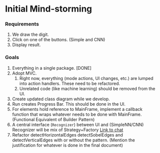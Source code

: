 # Initial Mind-storming

### Requirements

1. We draw the digit.
2. Click on one of the buttons. (Simple and CNN)
3. Display result.

### Goals

1. Everything in a single package. [DONE]
2. Adopt MVC.
    1. Right now, everything (mode actions, UI changes, etc.) are lumped into action handlers. These need to be refactored.
    2. Unrelated code (like machine learning) should be removed from the UI.
3. Create updated class diagram while we develop.
4. Run creates Progress Bar. This should be done in the UI.
5. For elements hold reference to MainFrame, implement a callback function that wraps whatever needs to be done with MainFrame. (Functional Equivalent of Builder Pattern)
6. A central interface (`Recognizer`) between UI and (SimpleNN/CNN)
    Recognizer will be mix of Strategy+Factory
    [Link to chat](https://fse-engineering-asu.slack.com/archives/G01BU42BB1Q/p1601937394055600?thread_ts=1601934777.024900&cid=G01BU42BB1Q)
7. Refactor detectHorizontalEdges detectSobelEdges and detectVerticalEdges with or without the pattern. (Mention the justification for whatever is done in the final document)

